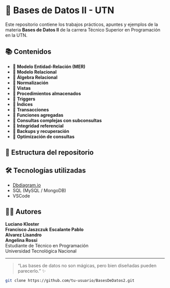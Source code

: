 # 🧠 Bases de Datos II - UTN

Este repositorio contiene los trabajos prácticos, apuntes y ejemplos de la materia **Bases de Datos II** de la carrera Técnico Superior en Programación en la UTN.

## 📚 Contenidos

- 🔹 **Modelo Entidad-Relación (MER)**
- 🔹 **Modelo Relacional**
- 🔹 **Álgebra Relacional**
- 🔹 **Normalización**
- 🔹 **Vistas**
- 🔹 **Procedimientos almacenados**
- 🔹 **Triggers**
- 🔹 **Índices**
- 🔹 **Transacciones**
- 🔹 **Funciones agregadas**
- 🔹 **Consultas complejas con subconsultas**
- 🔹 **Integridad referencial**
- 🔹 **Backups y recuperación**
- 🔹 **Optimización de consultas**

## 📁 Estructura del repositorio

## 🛠️ Tecnologías utilizadas
- [Dbdiagram.io](https://dbdiagram.io/)
- SQL (MySQL / MongoDB)
- VSCode

## 👨‍💻 Autores

**Luciano Kloster**  
**Francisco Jaszczuk** 
**Escalante Pablo**  
**Alvarez Lisandro**  
**Angelina Rossi**  
Estudiante de Técnico en Programación  
Universidad Tecnológica Nacional

---

> “Las bases de datos no son mágicas, pero bien diseñadas pueden parecerlo.” ✨

```bash
git clone https://github.com/tu-usuario/BasesDeDatos2.git
